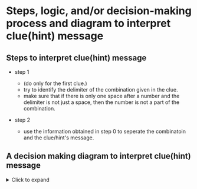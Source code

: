 # Steps, logic, and/or decision-making process and diagram to interpret clue(hint) message

<!-- steps required to interpret the clue/hint's message - create a section steps using the following template: -->

## Steps to interpret clue(hint) message
<!-- create a list with syntax: step number. step description. -->
- step 1 
    - (do only for the first clue.)
    - try to identify the delimiter of the combination given in the clue.
    - make sure that if there is only one space after a number and the delimiter is not just a space, then the number is not a part of the combination.

- step 2
    - use the information obtained in step 0 to seperate the combinatoin and the clue/hint's message.
    
<!-- now come a sub-decision making prosess - to interpret the clue/hint's message -->

## A decision making diagram to interpret clue(hint) message
<!-- 
if first index of the message is a number, then skeip to step 6.

Step 1. Check if the first word of the message is a number written in words (e.g. one, two, three, etc.)
    - if yes, then repalce the word with the number.
    - if no, then skip to step 2.

Step 2. check if the first word is 'Nothing'
    - if yes, need to make sure if nothing is correct and go to step 3.5. 
    - if no, just keep going.

Step 3. if the first word is 'All'
    - if yes, skip to step 3.5. 
    - if no, then skip to step 4.

Step 3.5. check if it's all correct or all incorrect
    - if yes, then go to step 4.
    - if no, then go to step 4. 

Step 4. check if the second word is 'but' or 'except'
    - if either is in, go to step 5.
    - if neither is in, then go to step 6.

Step 5. check if the third word is a number written in words (e.g. one, two, three, etc.)
    - if yes, we will use the number of digits in the combo - the number in the third word as the number of digits in the combination, and then they will either be all correct or all incorrect.
    - if no, then skip to step 5.5

Step 5.5. output - problems and attempt to use step 6.
 
Step 6. check how many numbers are in the message - example of a message with 2 numbers '2.... 1....'
    - if 3 numbers, 
        - find max number 
            - for debug: if not at index 0
                - check if it's the first number that appears in the message
                    - if yes, print that the number is not at index 0 but it's the first number that appears in the message. -- no throw exception yet
                    - if no, print that the number is not at index 0 and it's not the first number that appears in the message. -- no throw exception yet
            - make sure the 2 other numbers add up to the max number
                - if yes, then max means the number of correct digits in the combination, and the other 2 numbers mean the number of digits that are correct and are correctly placed and the number of digits that are correct but are not correctly placed. now we need to identify which is which.
                    - for now, we will assume that the first number is the number of digits that are correct and are correctly placed and the second number is the number of digits that are correct but are not correctly placed.
                - if no, then throw exception.

use "` to warp the text in the decision making diagram.
example: |maybe| E["`A text that needs to be wrapped to another line`"];
  
  <div style="height: 300px; overflow: auto; font-size: 1.2em;">

  <div style="max-height: 300px; overflow: auto; white-space: nowrap;">
-->
<details>
  <summary>Click to expand</summary>

  <div style="max-height: 300px; overflow: auto; white-space: nowrap;">
    <div class="mermaid-container">

```mermaid
        graph TD;

        A[Is the first word a number written in words?] -->|yes| B["`Replace the word with the number`"];
        C -->|yes| D["`Need to make sure if nothing is correct.`"];
        C -->|no| E["`Keep going.`"];
        B --> F["`Is the first word 'Nothing'?`"];

        F -->|yes| G["`Skip to step 3.5.`"];
        F -->|no| H[Skip to step 4.];
        G --> I["`Is it all correct or all incorrect?`"];
        I -->|yes| J["`Go to step 4.`"];
        I -->|no| K["`Go to step 4.`"];
        H --> L["`Is the second word 'but' or 'except'?`"];
        L -->|yes| M["`Go to step 5.`"];
        L -->|no| N["`Go to step 6.`"];
        M --> O["`Is the third word a number written in words?`"];
        O -->|yes| P["`We will use the number of digits in the combo - the number in the third word as the number of digits in the combination, and then they will either be all correct or all incorrect.`"];
        O -->|no| Q["`Skip to step 5.5`"];
        Q --> R["`Output - problems and attempt to use step 6.`"];
        N --> S["`How many numbers are in the message?`"];
        S -->|3| T["`Find max number`"];
        T --> U["`Is the max number at index 0?`"];
        U -->|yes| V["`Is it the first number that appears in the message?`"];
        V -->|yes| W["`Print that the number is not at index 0 but it's the first number that appears in the message. -- no throw exception yet`"];
        V -->|no| X["`Print that the number is not at index 0 and it's not the first number that appears in the message. -- no throw exception yet`"];
        U -->|no| Y["`Skip to step 6.5`"];
        Y --> Z["`Output - problems and attempt to use step 6.`"];
        S -->|2| AA["`Find max number`"];
        AA --> AB["`Is the max number at index 0?`"];
        AB -->|yes| AC["`Is it the first number that appears in the message?`"];
        AC -->|yes| AD["`Print that the number is not at index 0 but it's the first number that appears in the message. -- no throw exception yet`"];
        AC -->|no| AE["`Print that the number is not at index 0 and it's not the first number that appears in the message. -- no throw exception yet`"];
        AB -->|no| AF["`Skip to step 6.5`"];
        AF --> AG["`Output - problems and attempt to use step 6.`"];
        S -->|1| AH["`Find max number`"];
        AH --> AI["`Is the max number at index 0?`"];
        AI -->|yes| AJ["`Is it the first number that appears in the message?`"];
        AJ -->|yes| AK["`Print that the number is not at index 0 but it's the first number that appears in the message. -- no throw exception yet`"];
        AJ -->|no| AL["`Print that the number is not at index 0 and it's not the first number that appears in the message. -- no throw exception yet`"];
        AI -->|no| AM["`Skip to step 6.5`"];
        AM --> AN["`Output - problems and attempt to use step 6.`"];
```
      
</div>
  </div>

  <style>
    .mermaid-container {
      font-size: 20px; /* Adjust the font size as needed */
    }
  </style>
</details>

